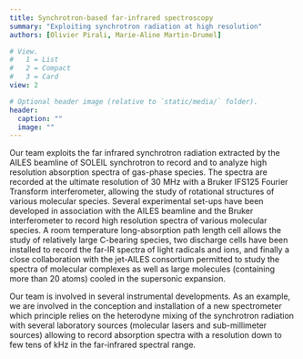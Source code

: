 ```yaml
---
title: Synchrotron-based far-infrared spectroscopy
summary: "Exploiting synchrotron radiation at high resolution"
authors: [Olivier Pirali, Marie-Aline Martin-Drumel]

# View.
#   1 = List
#   2 = Compact
#   3 = Card
view: 2

# Optional header image (relative to `static/media/` folder).
header:
  caption: ""
  image: ""
---
```


Our team exploits the far infrared synchrotron radiation extracted by the AILES beamline of SOLEIL synchrotron to record and to analyze high resolution absorption spectra of gas-phase species. The spectra are recorded at the ultimate resolution of 30 MHz with a Bruker IFS125 Fourier Transform interferometer, allowing the study of rotational structures of various molecular species. Several experimental set-ups have been developed in association with the AILES beamline and the Bruker interferometer to record high resolution spectra of various molecular species. A room temperature long-absorption path length cell allows the study of relatively large C-bearing species, two discharge cells have been installed to record the far-IR spectra of light radicals and ions, and finally a close collaboration with the jet-AILES consortium permitted to study the spectra of molecular complexes as well as large molecules (containing more than 20 atoms) cooled in the supersonic expansion.

Our team is involved in several instrumental developments. As an example, we are involved in the conception and installation of a new spectrometer which principle relies on the heterodyne mixing of the synchrotron radiation with several laboratory sources (molecular lasers and sub-millimeter sources) allowing to record absorption spectra with a resolution down to few tens of kHz in the far-infrared spectral range.
